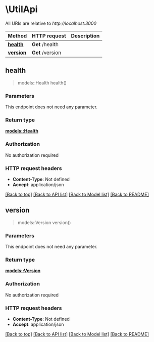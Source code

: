 # \UtilApi

All URIs are relative to *http://localhost:3000*

Method | HTTP request | Description
------------- | ------------- | -------------
[**health**](UtilApi.md#health) | **Get** /health | 
[**version**](UtilApi.md#version) | **Get** /version | 



## health

> models::Health health()


### Parameters

This endpoint does not need any parameter.

### Return type

[**models::Health**](Health.md)

### Authorization

No authorization required

### HTTP request headers

- **Content-Type**: Not defined
- **Accept**: application/json

[[Back to top]](#) [[Back to API list]](../README.md#documentation-for-api-endpoints) [[Back to Model list]](../README.md#documentation-for-models) [[Back to README]](../README.md)


## version

> models::Version version()


### Parameters

This endpoint does not need any parameter.

### Return type

[**models::Version**](Version.md)

### Authorization

No authorization required

### HTTP request headers

- **Content-Type**: Not defined
- **Accept**: application/json

[[Back to top]](#) [[Back to API list]](../README.md#documentation-for-api-endpoints) [[Back to Model list]](../README.md#documentation-for-models) [[Back to README]](../README.md)


